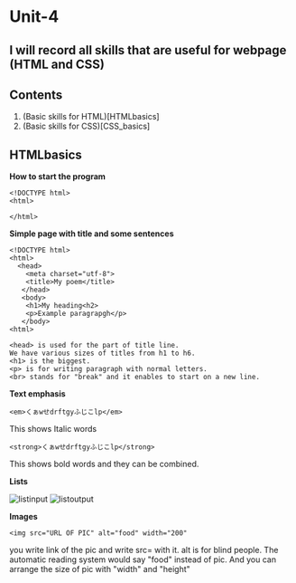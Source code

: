 # Unit-4

## I will record all skills that are useful for webpage (HTML and CSS) ##

Contents
------------
1. (Basic skills for HTML)[HTMLbasics]
1. (Basic skills for CSS)[CSS_basics]


HTMLbasics
------------
**How to start the program**
```
<!DOCTYPE html>
<html>

</html>
```

**Simple page with title and some sentences**
```
<!DOCTYPE html>
<html>
  <head>
    <meta charset="utf-8">
    <title>My poem</title>
   </head>
   <body>
    <h1>My heading<h2>
    <p>Example paragrapgh</p>
   </body>
<html>
```
```
<head> is used for the part of title line. 
We have various sizes of titles from h1 to h6.
<h1> is the biggest.  
<p> is for writing paragraph with normal letters. 
<br> stands for "break" and it enables to start on a new line.
```
**Text emphasis**
```
<em>くぁwせdrftgyふじこlp</em>
```
This shows Italic words

```
<strong>くぁwせdrftgyふじこlp</strong>
```
This shows bold words and they can be combined.

**Lists**

![listinput](htmllist.JPG)
![listoutput](httmllist2.JPG)

**Images**
```
<img src="URL OF PIC" alt="food" width="200"
```
you write link of the pic and write src= with it.  alt is for blind people. The automatic reading system would say "food" instead of pic. And you can arrange the size of pic with "width" and "height" 
